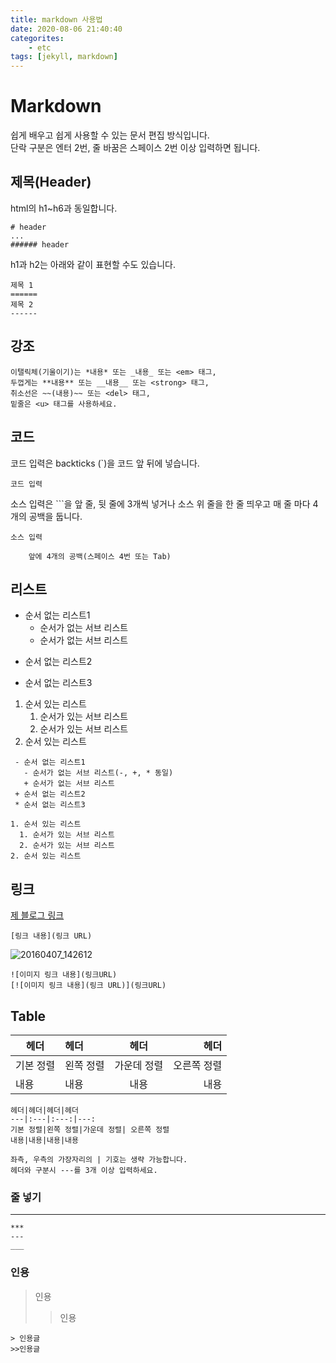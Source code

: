 ```yaml
---
title: markdown 사용법
date: 2020-08-06 21:40:40
categorites: 
    - etc
tags: [jekyll, markdown]
---
```


# Markdown 
쉽게 배우고 쉽게 사용할 수 있는 문서 편집 방식입니다.  
단락 구분은 엔터 2번, 줄 바꿈은 스페이스 2번 이상 입력하면 됩니다.

## 제목(Header)
html의 h1~h6과 동일합니다.
```
# header 
...
###### header
```

h1과 h2는 아래와 같이 표현할 수도 있습니다.
```
제목 1
======
제목 2
------
```

## 강조

```  
이탤릭체(기울이기)는 *내용* 또는 _내용_ 또는 <em> 태그,
두껍게는 **내용** 또는 __내용__ 또는 <strong> 태그,
취소선은 ~~(내용)~~ 또는 <del> 태그,
밑줄은 <u> 태그를 사용하세요. 
```

## 코드
코드 입력은 backticks (`)을 코드 앞 뒤에 넣습니다.

`코드 입력`

소스 입력은 \```을 앞 줄, 뒷 줄에 3개씩 넣거나 소스 위 줄을 한 줄 띄우고 매 줄 마다 4개의 공백을 둡니다.

```
소스 입력

    앞에 4개의 공백(스페이스 4번 또는 Tab)
```

## 리스트
  - 순서 없는 리스트1
    - 순서가 없는 서브 리스트
    - 순서가 없는 서브 리스트
  + 순서 없는 리스트2
  * 순서 없는 리스트3

1. 순서 있는 리스트
   1. 순서가 있는 서브 리스트
   2. 순서가 있는 서브 리스트
2. 순서 있는 리스트  
 ```
  - 순서 없는 리스트1
    - 순서가 없는 서브 리스트(-, +, * 동일)
    + 순서가 없는 서브 리스트
  + 순서 없는 리스트2
  * 순서 없는 리스트3

1. 순서 있는 리스트
   1. 순서가 있는 서브 리스트
   2. 순서가 있는 서브 리스트
2. 순서 있는 리스트
   ```

## 링크
[제 블로그 링크](https://tenag1.github.io/)
```
[링크 내용](링크 URL)
```
![20160407_142612](https://user-images.githubusercontent.com/59866253/89532490-d1e7a000-d82c-11ea-8fc2-3d4954d2ac0c.jpg)

```
![이미지 링크 내용](링크URL)
[![이미지 링크 내용](링크 URL)](링크URL)
```

## Table
헤더 | 헤더 | 헤더 | 헤더
---|:---|:---:|---:
기본 정렬|왼쪽 정렬|가운데 정렬| 오른쪽 정렬
내용|내용|내용|내용
```
헤더|헤더|헤더|헤더
---|:---|:---:|---:
기본 정렬|왼쪽 정렬|가운데 정렬| 오른쪽 정렬
내용|내용|내용|내용

좌측, 우측의 가장자리의 | 기호는 생략 가능합니다.
헤더와 구분시 ---를 3개 이상 입력하세요.
```
### 줄 넣기
***
```
*** 
---
___
```

### 인용
> 인용
>> 인용

 ```
 > 인용글
 >>인용글
 ```
